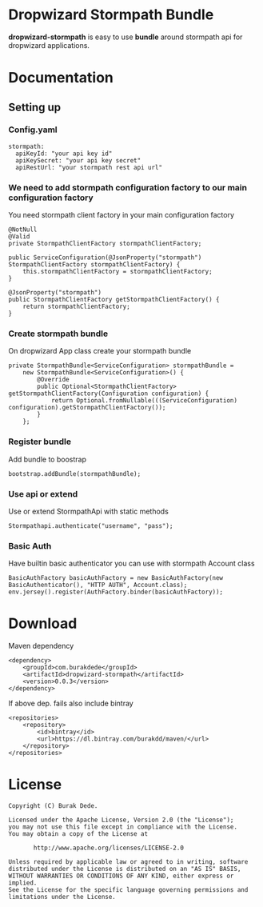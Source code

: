 # Dropwizard Stormpath Bundle

**dropwizard-stormpath** is easy to use **bundle** around stormpath api for dropwizard applications.

# Documentation

## Setting up

### Config.yaml

    stormpath:
      apiKeyId: "your api key id"
      apiKeySecret: "your api key secret"
      apiRestUrl: "your stormpath rest api url"

### We need to add stormpath configuration factory to our main configuration factory

You need stormpath client factory in your main configuration factory

    @NotNull
    @Valid
    private StormpathClientFactory stormpathClientFactory;

    public ServiceConfiguration(@JsonProperty("stormpath") StormpathClientFactory stormpathClientFactory) {
        this.stormpathClientFactory = stormpathClientFactory;
    }

    @JsonProperty("stormpath")
    public StormpathClientFactory getStormpathClientFactory() {
        return stormpathClientFactory;
    }

### Create stormpath bundle

On dropwizard App class create your stormpath bundle

    private StormpathBundle<ServiceConfiguration> stormpathBundle =
        new StormpathBundle<ServiceConfiguration>() {
            @Override
            public Optional<StormpathClientFactory> getStormpathClientFactory(Configuration configuration) {
                return Optional.fromNullable(((ServiceConfiguration) configuration).getStormpathClientFactory());
            }
        };


### Register bundle

Add bundle to boostrap

    bootstrap.addBundle(stormpathBundle);

### Use api or extend

Use or extend StormpathApi with static methods

    Stormpathapi.authenticate("username", "pass");

### Basic Auth

Have builtin basic authenticator you can use with stormpath Account class

    BasicAuthFactory basicAuthFactory = new BasicAuthFactory(new BasicAuthenticator(), "HTTP AUTH", Account.class);
    env.jersey().register(AuthFactory.binder(basicAuthFactory));


# Download

Maven dependency

    <dependency>
        <groupId>com.burakdede</groupId>
        <artifactId>dropwizard-stormpath</artifactId>
        <version>0.0.3</version>
    </dependency>


If above dep. fails also include bintray

    <repositories>
        <repository>
            <id>bintray</id>
            <url>https://dl.bintray.com/burakdd/maven/</url>
        </repository>
    </repositories>

# License
 	Copyright (C) Burak Dede.
 
 	Licensed under the Apache License, Version 2.0 (the "License");
 	you may not use this file except in compliance with the License.
 	You may obtain a copy of the License at
 
    	   http://www.apache.org/licenses/LICENSE-2.0
 	
 	Unless required by applicable law or agreed to in writing, software
 	distributed under the License is distributed on an "AS IS" BASIS,
 	WITHOUT WARRANTIES OR CONDITIONS OF ANY KIND, either express or implied.
 	See the License for the specific language governing permissions and
 	limitations under the License.

